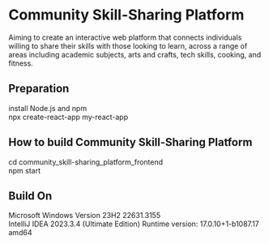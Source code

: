# Community Skill-Sharing Platform 
Aiming to create an interactive web platform that connects individuals willing to share their skills with those looking to learn, across a range of areas including academic subjects, arts and crafts, tech skills, cooking, and fitness.

## Preparation
install Node.js and npm<br/>
npx create-react-app my-react-app

## How to build Community Skill-Sharing Platform
cd community_skill-sharing_platform_frontend<br/>
npm start

## Build On
Microsoft Windows Version 23H2 22631.3155<br/>
IntelliJ IDEA 2023.3.4 (Ultimate Edition) Runtime version: 17.0.10+1-b1087.17 amd64
